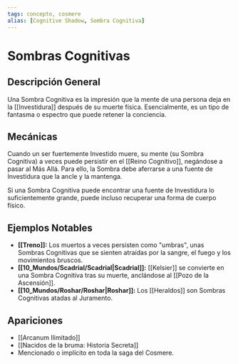 ```yaml
---
tags: concepto, cosmere
alias: [Cognitive Shadow, Sombra Cognitiva]
---
```


# Sombras Cognitivas

## Descripción General
Una Sombra Cognitiva es la impresión que la mente de una persona deja en la [[Investidura]] después de su muerte física. Esencialmente, es un tipo de fantasma o espectro que puede retener la conciencia.

## Mecánicas
Cuando un ser fuertemente Investido muere, su mente (su Sombra Cognitiva) a veces puede persistir en el [[Reino Cognitivo]], negándose a pasar al Más Allá. Para ello, la Sombra debe aferrarse a una fuente de Investidura que la ancle y la mantenga.

Si una Sombra Cognitiva puede encontrar una fuente de Investidura lo suficientemente grande, puede incluso recuperar una forma de cuerpo físico.

## Ejemplos Notables
* **[[Treno]]:** Los muertos a veces persisten como "umbras", unas Sombras Cognitivas que se sienten atraídas por la sangre, el fuego y los movimientos bruscos.
* **[[10_Mundos/Scadrial/Scadrial|Scadrial]]:** [[Kelsier]] se convierte en una Sombra Cognitiva tras su muerte, anclándose al [[Pozo de la Ascensión]].
* **[[10_Mundos/Roshar/Roshar|Roshar]]:** Los [[Heraldos]] son Sombras Cognitivas atadas al Juramento.

## Apariciones
* [[Arcanum Ilimitado]]
* [[Nacidos de la bruma: Historia Secreta]]
* Mencionado o implícito en toda la saga del Cosmere.
